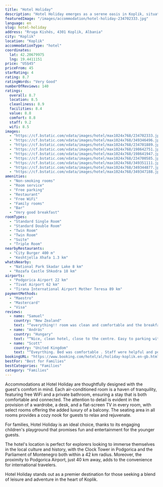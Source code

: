 ```yaml
---
title: "Hotel Holiday"
description: "Hotel Holiday emerges as a serene oasis in Koplik, situated a mere 41 km from the iconic Church of the Holy Heart of Jesus, offering a blend of comfort and convenience for travelers."
featuredImage: "/images/accommodation/hotel-holiday-234702333.jpg"
language: en
slug: hotel-holiday
address: "Rruga Kishës, 4301 Koplik, Albania"
city: "Koplik"
location: "Koplik"
accommodationType: "hotel"
coordinates:
  lat: 42.20679975
  lng: 19.4411151
price: "US$45"
priceFrom: 45
starRating: 4
rating: 8.7
ratingWords: "Very Good"
numberOfReviews: 140
ratings:
  overall: 8.7
  location: 8.5
  cleanliness: 8.9
  facilities: 8.4
  value: 8.8
  comfort: 8.8
  staff: 9.2
  wifi: 8.5
images:
  - "https://cf.bstatic.com/xdata/images/hotel/max1024x768/234702333.jpg?k=b3d853ab523d5623656db2a8b058c713c708da7cb7201afb33daecc773991a6b&o=&hp=1"
  - "https://cf.bstatic.com/xdata/images/hotel/max1024x768/349346496.jpg?k=9ba1d98493ebbd4395e0ef80db93e4a2d562858c31ac7bdd9c58784b5bbd1b51&o=&hp=1"
  - "https://cf.bstatic.com/xdata/images/hotel/max1024x768/234701889.jpg?k=fb220b23da77c0afe9363585200270f2f519f82be9c11f58157715fb3fc40fe2&o=&hp=1"
  - "https://cf.bstatic.com/xdata/images/hotel/max1024x768/198642751.jpg?k=f170ae81cf8da5ef11d85535c0a9b1f156d0b32f8f2c4d0f7a91eb1abfe1a317&o=&hp=1"
  - "https://cf.bstatic.com/xdata/images/hotel/max1024x768/198641947.jpg?k=e47645161d90f58e9c1417a8c420e8342346fed0444381b96e525cf9be82e226&o=&hp=1"
  - "https://cf.bstatic.com/xdata/images/hotel/max1024x768/234700585.jpg?k=1a63e64e7d639329bdaa417dbcf087fc7a35364a519c1066519a67b9feed8d9e&o=&hp=1"
  - "https://cf.bstatic.com/xdata/images/hotel/max1024x768/349351111.jpg?k=99eaf92ad48bbeaae43761bda935b100b7be9a68ff8f07849da744998add988d&o=&hp=1"
  - "https://cf.bstatic.com/xdata/images/hotel/max1024x768/349344877.jpg?k=7ac870c8078cbf8582cbe41f9265349661476fe98fccc5e43ce5b1487e5775b1&o=&hp=1"
  - "https://cf.bstatic.com/xdata/images/hotel/max1024x768/349347188.jpg?k=5942ba4fe1b0d99903a8277786a2d4b3da4f5d16dfbc8d2e46f97088c7a9c60e&o=&hp=1"
amenities:
  - "Non-smoking rooms"
  - "Room service"
  - "Free parking"
  - "Restaurant"
  - "Free WiFi"
  - "Family rooms"
  - "Bar"
  - "Very good breakfast"
roomTypes:
  - "Standard Single Room"
  - "Standard Double Room"
  - "Twin Room"
  - "Twin Room"
  - "Suite"
  - "Triple Room"
nearbyRestaurants:
  - "City Burger 400 m"
  - "Keshtjella Xhafa 1.3 km"
whatsNearby:
  - "National Park Skadar Lake 8 km"
  - "Rozafa Castle Shkodra 18 km"
airports:
  - "Podgorica Airport 22 km"
  - "Tivat Airport 62 km"
  - "Tirana International Airport Mother Teresa 89 km"
paymentMethods:
  - "Maestro"
  - "Mastercard"
  - "Visa"
reviews:
  - name: "Samuel"
    country: "New Zealand"
    text: "“everything!! room was clean and comfortable and the breakfast was amazing. staff were friendly and helpful. price was great for a 4 star hotel”"
  - name: "András"
    country: "Hungary"
    text: "“Nice, clean hotel, close to the centre. Easy to parking with car. Good food, kind staff. Extra large bathroom.”"
  - name: "Scott"
    country: "United Kingdom"
    text: "“Eveyrthing. Bed was comfortable . Staff were helpful and polite Room was nice size and good parking”"
bookingURL: "https://www.booking.com/hotel/al/holiday-koplik.en-gb.html?aid=8035640"
bestFor: "Best for Families"
bestCategories: "Families"
category: "Families"
---
```


Accommodations at Hotel Holiday are thoughtfully designed with the guest's comfort in mind. Each air-conditioned room is a haven of tranquility, featuring free WiFi and a private bathroom, ensuring a stay that is both comfortable and connected. The attention to detail is evident in the provision of a wardrobe, a desk, and a flat-screen TV in every room, with select rooms offering the added luxury of a balcony. The seating area in all rooms provides a cozy nook for guests to relax and rejuvenate.

For families, Hotel Holiday is an ideal choice, thanks to its engaging children's playground that promises fun and entertainment for the younger guests. 

The hotel's location is perfect for explorers looking to immerse themselves in the local culture and history, with the Clock Tower in Podgorica and the Parliament of Montenegro both within a 42 km radius. Moreover, the proximity to Podgorica Airport, just 40 km away, adds to the convenience for international travelers.

Hotel Holiday stands out as a premier destination for those seeking a blend of leisure and adventure in the heart of Koplik.